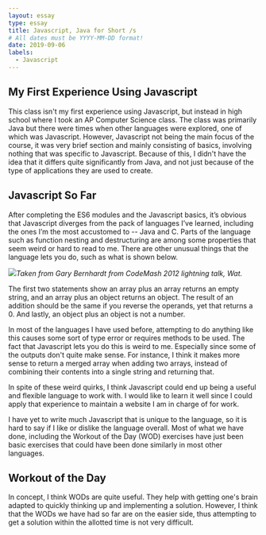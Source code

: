 ```yaml
---
layout: essay
type: essay
title: Javascript, Java for Short /s
# All dates must be YYYY-MM-DD format!
date: 2019-09-06
labels:
  - Javascript
---
```


## My First Experience Using Javascript

This class isn't my first experience using Javascript, but instead in high school where I took an AP Computer Science class. The class was primarily Java but there were times when other languages were explored, one of which was Javascript. However, Javascript not being the main focus of the course, it was very brief section and mainly consisting of basics, involving nothing that was specific to Javascript. Because of this, I didn't have the idea that it differs quite significantly from Java, and not just because of the type of applications they are used to create.

## Javascript So Far

After completing the ES6 modules and the Javascript basics, it’s obvious that Javascript diverges from the pack of languages I’ve learned, including the ones I’m the most accustomed to -- Java and C. Parts of the language such as function nesting and  destructuring are among some properties that seem weird or hard to read to me. There are other unusual things that the language lets you do, such as what is shown below.

<img src="https://gabrielundan.github.io/images/js.PNG">*Taken from Gary Bernhardt from CodeMash 2012 lightning talk, Wat.*

The first two statements show an array plus an array returns an empty string, and an array plus an object returns an object. The result of an addition should be the same if you reverse the operands, yet that returns a 0. And lastly, an object plus an object is not a number. 

In most of the languages I have used before, attempting to do anything like this causes some sort of type error or requires methods to be used. The fact that Javascript lets you do this is weird to me. Especially since some of the outputs don't quite make sense. For instance, I think it makes more sense to return a merged array when adding two arrays, instead of combining their contents into a single string and returning that. 

In spite of these weird quirks, I think Javascript could end up being a useful and flexible language to work with. I would like to learn it well since I could apply that experience to maintain a website I am in charge of for work.  

I have yet to write much Javascript that is unique to the language, so it is hard to say if I like or dislike the language overall. Most of what we have done, including the Workout of the Day (WOD) exercises have just been basic exercises that could have been done similarly in most other languages.

## Workout of the Day

In concept, I think WODs are quite useful. They help with getting one's brain adapted to quickly thinking up and implementing a solution. However, I think that the WODs we have had so far are on the easier side, thus attempting to get a solution within the allotted time is not very difficult. 
